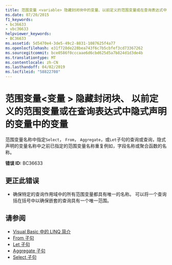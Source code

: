 ```yaml
---
title: 范围变量 <variable> 隐藏封闭块中的变量、以前定义的范围变量或在查询表达式中隐式声明的变量
ms.date: 07/20/2015
f1_keywords:
- bc36633
- vbc36633
helpviewer_keywords:
- BC36633
ms.assetid: 5d5470e4-3de5-49c2-8831-1087625f4a77
ms.openlocfilehash: e31f728de228bea743f6c7b5cbfef3cd73367262
ms.sourcegitcommit: bce0586f0cccaae6d6cbd625d5a7b824d1d3de4b
ms.translationtype: MT
ms.contentlocale: zh-CN
ms.lasthandoff: 04/02/2019
ms.locfileid: "58822708"
---
```

# <a name="range-variable-variable-hides-a-variable-in-an-enclosing-block-a-previously-defined-range-variable-or-an-implicitly-declared-variable-in-a-query-expression"></a>范围变量\<变量 > 隐藏封闭块、 以前定义的范围变量或在查询表达式中隐式声明的变量中的变量
范围变量名称中指定`Select`， `From`， `Aggregate`，或`Let`子句的查询或查询，隐式声明的变量名称中之前已指定的范围变量名称重复例如，字段名称或聚合函数的名称。  
  
 **错误 ID:** BC36633  
  
## <a name="to-correct-this-error"></a>更正此错误  
  
-   确保特定的查询作用域中的所有范围变量都具有唯一的名称。 可以将一个查询括在括号中以确保嵌套的查询具有一个唯一范围。  
  
## <a name="see-also"></a>请参阅

- [Visual Basic 中的 LINQ 简介](../../../visual-basic/programming-guide/language-features/linq/introduction-to-linq.md)
- [From 子句](../../../visual-basic/language-reference/queries/from-clause.md)
- [Let 子句](../../../visual-basic/language-reference/queries/let-clause.md)
- [Aggregate 子句](../../../visual-basic/language-reference/queries/aggregate-clause.md)
- [Select 子句](../../../visual-basic/language-reference/queries/select-clause.md)

